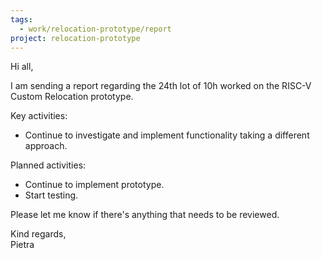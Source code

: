 ```yaml
---
tags:
  - work/relocation-prototype/report
project: relocation-prototype
---
```

Hi all,

I am sending a report regarding the 24th lot of 10h worked on the RISC-V Custom
Relocation prototype.

Key activities:
- Continue to investigate and implement functionality taking a different approach.

Planned activities:
* Continue to implement prototype.  
* Start testing.

Please let me know if there's anything that needs to be reviewed.

Kind regards,  
Pietra